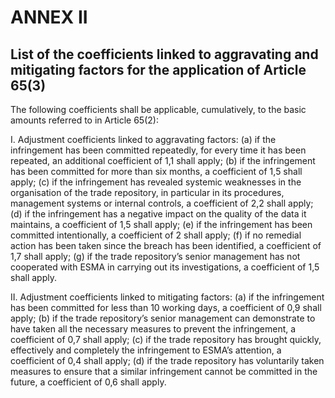 # ANNEX II

## List of the coefficients linked to aggravating and mitigating factors for the application of Article 65(3)

The following coefficients shall be applicable, cumulatively, to the basic amounts referred to in Article 65(2):

I. Adjustment coefficients linked to aggravating factors: (a) if the infringement has been committed repeatedly, for every time it has been repeated, an additional coefficient of 1,1 shall apply; (b) if the infringement has been committed for more than six months, a coefficient of 1,5 shall apply; (c) if the infringement has revealed systemic weaknesses in the organisation of the trade repository, in particular in its procedures, management systems or internal controls, a coefficient of 2,2 shall apply; (d) if the infringement has a negative impact on the quality of the data it maintains, a coefficient of 1,5 shall apply; (e) if the infringement has been committed intentionally, a coefficient of 2 shall apply; (f) if no remedial action has been taken since the breach has been identified, a coefficient of 1,7 shall apply; (g) if the trade repository’s senior management has not cooperated with ESMA in carrying out its investigations, a coefficient of 1,5 shall apply.

II. Adjustment coefficients linked to mitigating factors: (a) if the infringement has been committed for less than 10 working days, a coefficient of 0,9 shall apply; (b) if the trade repository’s senior management can demonstrate to have taken all the necessary measures to prevent the infringement, a coefficient of 0,7 shall apply; (c) if the trade repository has brought quickly, effectively and completely the infringement to ESMA’s attention, a coefficient of 0,4 shall apply; (d) if the trade repository has voluntarily taken measures to ensure that a similar infringement cannot be committed in the future, a coefficient of 0,6 shall apply.

